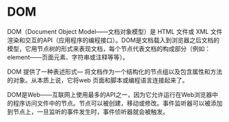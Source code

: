 # DOM

DOM（Document Object Model——文档对象模型）是 HTML 文件或 XML 文件渲染和交互的API（应用程序的编程接口）。DOM是文档载入到浏览器之后文档的模型，它用节点树的形式来表现文档，每个节点代表文档的构成部分（例如： element——页面元素、字符串或注释等等）。

DOM 提供了一种表述形式— 将文档作为一个结构化的节点组以及包含属性和方法的对象。从本质上说，它将web 页面和脚本或编程语言连接起来了。

DOM是Web——互联网上使用最多的API之一，因为它允许运行在Web浏览器中的程序访问文件中的节点。节点可以被创建，移动或修改。事件监听器可以被添加到节点上，一旦监听的事件发生时，事件侦听器就会被触发。